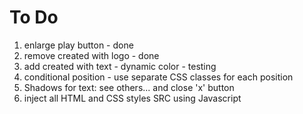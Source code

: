 # To Do

1. enlarge play button - done
2. remove created with logo - done
3. add created with text - dynamic color - testing
4. conditional position - use separate CSS classes for each position
5. Shadows for text: see others... and close 'x' button
6. inject all HTML and CSS styles SRC using Javascript
